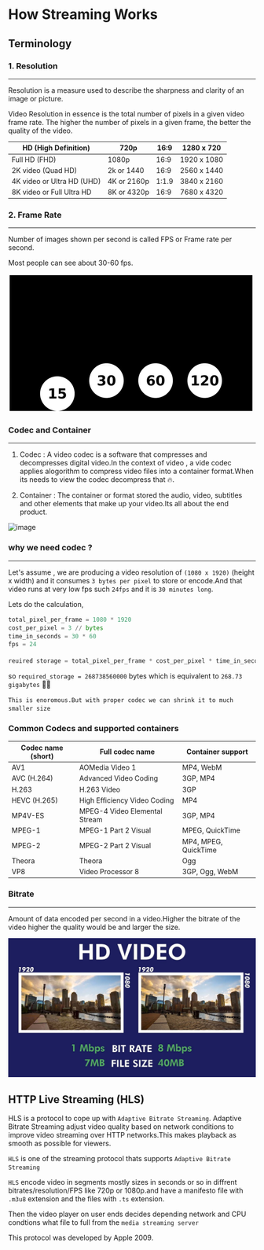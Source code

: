 
# How Streaming Works

## Terminology

### 1. Resolution
---

Resolution is a measure used to describe the sharpness and clarity of an image or picture.

Video Resolution in essence is the total number of pixels in a given video frame rate. The higher the number of pixels in a given frame, the better the quality of the video.

| HD (High Definition)       | 720p        | 16:9  | 1280 x 720  |
|----------------------------|-------------|-------|-------------|
| Full HD (FHD)              | 1080p       | 16:9  | 1920 x 1080 |
| 2K video (Quad HD)         | 2k or 1440  | 16:9  | 2560 x 1440 |
| 4K video or Ultra HD (UHD) | 4K or 2160p | 1:1.9 | 3840 x 2160 |
| 8K video or Full Ultra HD  | 8K or 4320p | 16∶9  | 7680 x 4320 |

### 2. Frame Rate
---
Number of images shown per second is called FPS or Frame rate per second.

Most people can see about 30-60 fps.

![image](./assests/fps.gif)

### Codec and Container
---

1. Codec : A video codec is a software that compresses and decompresses digital video.In the context of video , a vide codec applies alogorithm to compress video files into a container format.When its needs to view the codec decompress that 🔥.

2. Container : The container or format stored the audio, video, subtitles and other elements that make up your video.Its all about the end product.

![image](./assests//codecAndContainer.avif)

### why we need codec ?
---

Let's assume , we are producing a video resolution of `(1080 x 1920)` (height x width) and it consumes `3 bytes per pixel` to store or encode.And that video runs at very low fps such `24fps` and it is `30 minutes long`.

Lets do the calculation,

```py
total_pixel_per_frame = 1080 * 1920
cost_per_pixel = 3 // bytes
time_in_seconds = 30 * 60
fps = 24

reuired storage = total_pixel_per_frame * cost_per_pixel * time_in_seconds * fps;
```
so `required_storage = 268738560000` bytes
which is equivalent to `268.73 gigabytes` 😵‍💫

`This is enoromous.But with proper codec we can shrink it to much smaller size`
 
### Common Codecs and supported containers

| Codec name (short) | Full codec name               | Container support    |
|--------------------|-------------------------------|----------------------|
| AV1                | AOMedia Video 1               | MP4, WebM            |
| AVC (H.264)        | Advanced Video Coding         | 3GP, MP4             |
| H.263              | H.263 Video                   | 3GP                  |
| HEVC (H.265)       | High Efficiency Video Coding  | MP4                  |
| MP4V-ES            | MPEG-4 Video Elemental Stream | 3GP, MP4             |
| MPEG-1             | MPEG-1 Part 2 Visual          | MPEG, QuickTime      |
| MPEG-2             | MPEG-2 Part 2 Visual          | MP4, MPEG, QuickTime |
| Theora             | Theora                        | Ogg                  |
| VP8                | Video Processor 8             | 3GP, Ogg, WebM       |

### Bitrate
---

Amount of data encoded per second in a video.Higher the bitrate of the video higher the quality would be and larger the size.

![image](./assests/bitrate.jpg)


## HTTP Live Streaming (HLS)

HLS is a protocol to cope up with `Adaptive Bitrate Streaming`.
Adaptive Bitrate Streaming adjust video quality based on network conditions to improve video streaming over HTTP networks.This makes playback as smooth as possible for viewers.

`HLS` is one of the streaming protocol thats supports `Adaptive Bitrate Streaming`

`HLS` encode video in segments mostly sizes in seconds or so in diffrent bitrates/resolution/FPS like 720p or 1080p.and have a manifesto file with `.m3u8` extension and the files with `.ts` extension.

Then the video player on user ends decides depending network and CPU condtions what file to full from the `media streaming server` 

This protocol was developed by Apple 2009.


